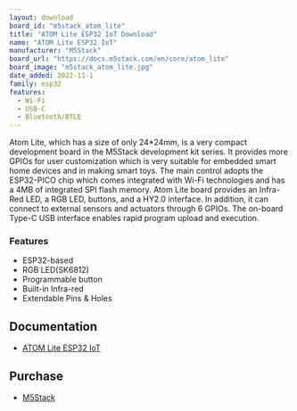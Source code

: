 ```yaml
---
layout: download
board_id: "m5stack_atom_lite"
title: "ATOM Lite ESP32 IoT Download"
name: "ATOM Lite ESP32 IoT"
manufacturer: "M5Stack"
board_url: "https://docs.m5stack.com/en/core/atom_lite"
board_image: "m5stack_atom_lite.jpg"
date_added: 2022-11-1
family: esp32
features:
  - Wi-Fi
  - USB-C
  - Bluetooth/BTLE
---
```


Atom Lite, which has a size of only 24*24mm, is a very compact development board in the M5Stack development kit series. It provides more GPIOs for user customization which is very suitable for embedded smart home devices and in making smart toys. The main control adopts the ESP32-PICO chip which comes integrated with Wi-Fi technologies and has a 4MB of integrated SPI flash memory. Atom Lite board provides an Infra-Red LED, a RGB LED, buttons, and a HY2.0 interface. In addition, it can connect to external sensors and actuators through 6 GPIOs. The on-board Type-C USB interface enables rapid program upload and execution.

### Features
- ESP32-based
- RGB LED(SK6812)
- Programmable button
- Built-in Infra-red
- Extendable Pins & Holes

## Documentation

* [ATOM Lite ESP32 IoT](https://docs.m5stack.com/en/core/atom_lite)

## Purchase

* [M5Stack](https://shop.m5stack.com/collections/m5-controllers/products/atom-lite-esp32-development-kit)